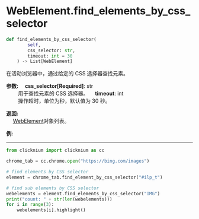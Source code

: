 
# WebElement.find_elements_by_css_selector
```python
def find_elements_by_css_selector(
        self,
        css_selector: str,
        timeout: int = 30
    ) -> List[WebElement]
```  

在活动浏览器中，通过给定的 CSS 选择器查找元素。

**参数:** 
    &emsp;**css_selector[Required]**: str     
        &emsp;&emsp; 用于查找元素的 CSS 选择器。
    &emsp;**timeout**: int  
        &emsp;&emsp;  操作超时，单位为秒，默认值为 30 秒。

**返回:**  
    &emsp; [WebElement](webelement.md)对象列表。

**例:**
***
```python
from clicknium import clicknium as cc

chrome_tab = cc.chrome.open("https://bing.com/images")

# find elements by CSS selector
element = chrome_tab.find_element_by_css_selector("#ilp_t")

# find sub elements by CSS selector
webelements = element.find_elements_by_css_selector("IMG")
print("count: " + str(len(webelements)))
for i in range(3):
    webelements[i].highlight()

```